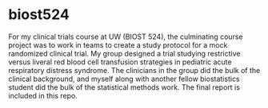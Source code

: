 # biost524

For my clinical trials course at UW (BIOST 524), the culminating course project was to work in teams to create a study protocol for a mock randomized clinical trial. My group designed a trial studying restrictive versus liveral red blood cell transfusion strategies in pediatric acute respiratory distress syndrome. The clinicians in the group did the bulk of the clinical background, and myself along with another fellow biostatistics student did the bulk of the statistical methods work. The final report is included in this repo.
